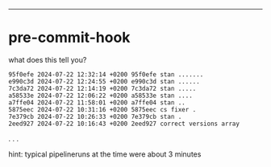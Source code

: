 ---

# pre-commit-hook

what does this tell you?

```
95f0efe 2024-07-22 12:32:14 +0200 95f0efe stan .......
e990c3d 2024-07-22 12:24:55 +0200 e990c3d stan ......
7c3da72 2024-07-22 12:14:19 +0200 7c3da72 stan .....
a58533e 2024-07-22 12:06:22 +0200 a58533e stan ....
a7ffe04 2024-07-22 11:58:01 +0200 a7ffe04 stan ..
5875eec 2024-07-22 10:31:16 +0200 5875eec cs fixer .
7e379cb 2024-07-22 10:26:33 +0200 7e379cb stan .
2eed927 2024-07-22 10:16:43 +0200 2eed927 correct versions array
```

. . .

hint: typical pipelineruns at the time were about 3 minutes
